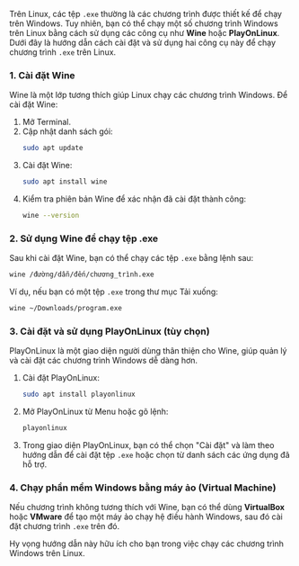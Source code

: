 Trên Linux, các tệp `.exe` thường là các chương trình được thiết kế để chạy trên Windows. Tuy nhiên, bạn có thể chạy một số chương trình Windows trên Linux bằng cách sử dụng các công cụ như **Wine** hoặc **PlayOnLinux**. Dưới đây là hướng dẫn cách cài đặt và sử dụng hai công cụ này để chạy chương trình `.exe` trên Linux.

### 1. Cài đặt Wine

Wine là một lớp tương thích giúp Linux chạy các chương trình Windows. Để cài đặt Wine:

1. Mở Terminal.
2. Cập nhật danh sách gói:
   ```bash
   sudo apt update
   ```
3. Cài đặt Wine:
   ```bash
   sudo apt install wine
   ```
4. Kiểm tra phiên bản Wine để xác nhận đã cài đặt thành công:
   ```bash
   wine --version
   ```

### 2. Sử dụng Wine để chạy tệp .exe

Sau khi cài đặt Wine, bạn có thể chạy các tệp `.exe` bằng lệnh sau:

```bash
wine /đường/dẫn/đến/chương_trình.exe
```

Ví dụ, nếu bạn có một tệp `.exe` trong thư mục Tải xuống:

```bash
wine ~/Downloads/program.exe
```

### 3. Cài đặt và sử dụng PlayOnLinux (tùy chọn)

PlayOnLinux là một giao diện người dùng thân thiện cho Wine, giúp quản lý và cài đặt các chương trình Windows dễ dàng hơn.

1. Cài đặt PlayOnLinux:
   ```bash
   sudo apt install playonlinux
   ```
2. Mở PlayOnLinux từ Menu hoặc gõ lệnh:
   ```bash
   playonlinux
   ```
3. Trong giao diện PlayOnLinux, bạn có thể chọn "Cài đặt" và làm theo hướng dẫn để cài đặt tệp `.exe` hoặc chọn từ danh sách các ứng dụng đã hỗ trợ.

### 4. Chạy phần mềm Windows bằng máy ảo (Virtual Machine)

Nếu chương trình không tương thích với Wine, bạn có thể dùng **VirtualBox** hoặc **VMware** để tạo một máy ảo chạy hệ điều hành Windows, sau đó cài đặt chương trình `.exe` trên đó.

Hy vọng hướng dẫn này hữu ích cho bạn trong việc chạy các chương trình Windows trên Linux.
